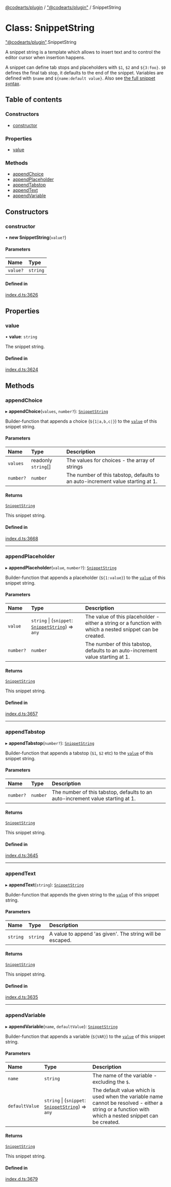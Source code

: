 [@codearts/plugin](../README.md) / ["@codearts/plugin"](../modules/_codearts_plugin_.md) / SnippetString

# Class: SnippetString

["@codearts/plugin"](../modules/_codearts_plugin_.md).SnippetString

A snippet string is a template which allows to insert text
and to control the editor cursor when insertion happens.

A snippet can define tab stops and placeholders with `$1`, `$2`
and `${3:foo}`. `$0` defines the final tab stop, it defaults to
the end of the snippet. Variables are defined with `$name` and
`${name:default value}`. Also see
[the full snippet syntax](https://code.visualstudio.com/docs/editor/userdefinedsnippets#_creating-your-own-snippets).

## Table of contents

### Constructors

- [constructor](codearts_plugin_.SnippetString.md#constructor)

### Properties

- [value](codearts_plugin_.SnippetString.md#value)

### Methods

- [appendChoice](codearts_plugin_.SnippetString.md#appendchoice)
- [appendPlaceholder](codearts_plugin_.SnippetString.md#appendplaceholder)
- [appendTabstop](codearts_plugin_.SnippetString.md#appendtabstop)
- [appendText](codearts_plugin_.SnippetString.md#appendtext)
- [appendVariable](codearts_plugin_.SnippetString.md#appendvariable)

## Constructors

### constructor

• **new SnippetString**(`value?`)

#### Parameters

| Name | Type |
| :------ | :------ |
| `value?` | `string` |

#### Defined in

[index.d.ts:3626](https://github.com/xyz-fish/cloudide-plugin-api/blob/9927cd6/index.d.ts#L3626)

## Properties

### value

• **value**: `string`

The snippet string.

#### Defined in

[index.d.ts:3624](https://github.com/xyz-fish/cloudide-plugin-api/blob/9927cd6/index.d.ts#L3624)

## Methods

### appendChoice

▸ **appendChoice**(`values`, `number?`): [`SnippetString`](codearts_plugin_.SnippetString.md)

Builder-function that appends a choice (`${1|a,b,c|}`) to
the [`value`](codearts_plugin_.SnippetString.md#value) of this snippet string.

#### Parameters

| Name | Type | Description |
| :------ | :------ | :------ |
| `values` | readonly `string`[] | The values for choices - the array of strings |
| `number?` | `number` | The number of this tabstop, defaults to an auto-increment value starting at 1. |

#### Returns

[`SnippetString`](codearts_plugin_.SnippetString.md)

This snippet string.

#### Defined in

[index.d.ts:3668](https://github.com/xyz-fish/cloudide-plugin-api/blob/9927cd6/index.d.ts#L3668)

___

### appendPlaceholder

▸ **appendPlaceholder**(`value`, `number?`): [`SnippetString`](codearts_plugin_.SnippetString.md)

Builder-function that appends a placeholder (`${1:value}`) to
the [`value`](codearts_plugin_.SnippetString.md#value) of this snippet string.

#### Parameters

| Name | Type | Description |
| :------ | :------ | :------ |
| `value` | `string` \| (`snippet`: [`SnippetString`](codearts_plugin_.SnippetString.md)) => `any` | The value of this placeholder - either a string or a function with which a nested snippet can be created. |
| `number?` | `number` | The number of this tabstop, defaults to an auto-increment value starting at 1. |

#### Returns

[`SnippetString`](codearts_plugin_.SnippetString.md)

This snippet string.

#### Defined in

[index.d.ts:3657](https://github.com/xyz-fish/cloudide-plugin-api/blob/9927cd6/index.d.ts#L3657)

___

### appendTabstop

▸ **appendTabstop**(`number?`): [`SnippetString`](codearts_plugin_.SnippetString.md)

Builder-function that appends a tabstop (`$1`, `$2` etc) to
the [`value`](codearts_plugin_.SnippetString.md#value) of this snippet string.

#### Parameters

| Name | Type | Description |
| :------ | :------ | :------ |
| `number?` | `number` | The number of this tabstop, defaults to an auto-increment value starting at 1. |

#### Returns

[`SnippetString`](codearts_plugin_.SnippetString.md)

This snippet string.

#### Defined in

[index.d.ts:3645](https://github.com/xyz-fish/cloudide-plugin-api/blob/9927cd6/index.d.ts#L3645)

___

### appendText

▸ **appendText**(`string`): [`SnippetString`](codearts_plugin_.SnippetString.md)

Builder-function that appends the given string to
the [`value`](codearts_plugin_.SnippetString.md#value) of this snippet string.

#### Parameters

| Name | Type | Description |
| :------ | :------ | :------ |
| `string` | `string` | A value to append 'as given'. The string will be escaped. |

#### Returns

[`SnippetString`](codearts_plugin_.SnippetString.md)

This snippet string.

#### Defined in

[index.d.ts:3635](https://github.com/xyz-fish/cloudide-plugin-api/blob/9927cd6/index.d.ts#L3635)

___

### appendVariable

▸ **appendVariable**(`name`, `defaultValue`): [`SnippetString`](codearts_plugin_.SnippetString.md)

Builder-function that appends a variable (`${VAR}`) to
the [`value`](codearts_plugin_.SnippetString.md#value) of this snippet string.

#### Parameters

| Name | Type | Description |
| :------ | :------ | :------ |
| `name` | `string` | The name of the variable - excluding the `$`. |
| `defaultValue` | `string` \| (`snippet`: [`SnippetString`](codearts_plugin_.SnippetString.md)) => `any` | The default value which is used when the variable name cannot be resolved - either a string or a function with which a nested snippet can be created. |

#### Returns

[`SnippetString`](codearts_plugin_.SnippetString.md)

This snippet string.

#### Defined in

[index.d.ts:3679](https://github.com/xyz-fish/cloudide-plugin-api/blob/9927cd6/index.d.ts#L3679)

